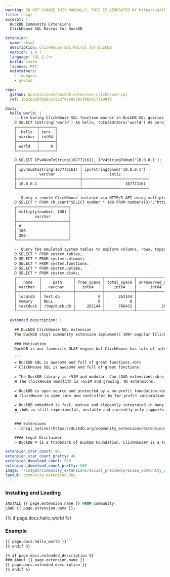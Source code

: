 ```yaml
---
warning: DO NOT CHANGE THIS MANUALLY, THIS IS GENERATED BY https://github/duckdb/community-extensions repository, check README there
title: chsql
excerpt: |
  DuckDB Community Extensions
  ClickHouse SQL Macros for DuckDB

extension:
  name: chsql
  description: ClickHouse SQL Macros for DuckDB
  version: 1.0.7
  language: SQL & C++
  build: cmake
  license: MIT
  maintainers:
    - lmangani
    - akvlad

repo:
  github: quackscience/duckdb-extension-clickhouse-sql
  ref: 16bcb5b0fda0ccca22f42695295f9bb4171190fb

docs:
  hello_world: |
    -- Use boring ClickHouse SQL function macros in DuckDB SQL queries. Examples:
    D SELECT toString('world') AS hello, toInt8OrZero('world') AS zero;
    ┌─────────┬───────┐
    │  hello  │ zero  │
    │ varchar │ int64 │
    ├─────────┼───────┤
    │ world   │     0 │
    └─────────┴───────┘

    D SELECT IPv4NumToString(167772161), IPv4StringToNum('10.0.0.1');
    ┌────────────────────────────┬─────────────────────────────┐
    │ ipv4numtostring(167772161) │ ipv4stringtonum('10.0.0.1') │
    │          varchar           │            int32            │
    ├────────────────────────────┼─────────────────────────────┤
    │ 10.0.0.1                   │                   167772161 │
    └────────────────────────────┴─────────────────────────────┘

    -- Query a remote ClickHouse instance via HTTP/S API using multiple formats
    D SELECT * FROM ch_scan("SELECT number * 100 FROM numbers(3)","https://play.clickhouse.com", format := 'Parquet');
    ┌───────────────────────┐
    │ multiply(number, 100) │
    │        varchar        │
    ├───────────────────────┤
    │ 0                     │
    │ 100                   │
    │ 200                   │
    └───────────────────────┘

    -- Query the emulated system tables to explore columns, rows, types, storage, etc
    D SELECT * FROM system.tables;
    D SELECT * FROM system.columns;
    D SELECT * FROM system.functions;
    D SELECT * FROM system.uptime;
    D SELECT * FROM system.disks;
    ┌──────────┬──────────────┬────────────┬─────────────┬──────────────────┬─────────────────┬─────────┬─────────────────────┬───────────────┬──────────────┬──────────────┬───────────────┬───────────┬───────────┬────────────┐
    │   name   │     path     │ free_space │ total_space │ unreserved_space │ keep_free_space │  type   │ object_storage_type │ metadata_type │ is_encrypted │ is_read_only │ is_write_once │ is_remote │ is_broken │ cache_path │
    │ varchar  │   varchar    │   int64    │    int64    │      int64       │      int64      │ varchar │       varchar       │    varchar    │   boolean    │   boolean    │    boolean    │  boolean  │  boolean  │  varchar   │
    ├──────────┼──────────────┼────────────┼─────────────┼──────────────────┼─────────────────┼─────────┼─────────────────────┼───────────────┼──────────────┼──────────────┼───────────────┼───────────┼───────────┼────────────┤
    │ localdb  │ test.db      │          0 │      262144 │                0 │               0 │ Local   │ None                │ None          │ false        │ false        │ false         │ false     │ false     │            │
    │ memory   │ NULL         │          0 │           0 │                0 │               0 │ Local   │ None                │ None          │ false        │ false        │ false         │ false     │ false     │            │
    │ testduck │ /tmp/duck.db │     262144 │      786432 │           262144 │               0 │ Local   │ None                │ None          │ false        │ false        │ false         │ false     │ false     │            │
    └──────────┴──────────────┴────────────┴─────────────┴──────────────────┴─────────────────┴─────────┴─────────────────────┴───────────────┴──────────────┴──────────────┴───────────────┴───────────┴───────────┴────────────┘
    
  extended_description: |
  
    ## DuckDB ClickHouse SQL extension    
    The DuckDB chsql community extension implements 100+ popular [ClickHouse SQL Macros](https://duckdb.org/community_extensions/extensions/chsql#added-functions), functions and helpers making it easier for users to transition between OLAP systems ⭐ 
  
    ### Motivation
    DuckDB is our favourite OLAP engine but ClickHouse has lots of integrations and users. This extension is dedicated to ClickHouse refugeess.

    ```
    ✔ DuckDB SQL is awesome and full of great functions.<br>
    ✔ ClickHouse SQL is awesome and full of great functions.
    
    ✔ The DuckDB library is ~51M and modular. Can LOAD extensions.<br>
    ❌ The ClickHouse monolith is ~551M and growing. No extensions.
    
    ✔ DuckDB is open source and protected by a no-profit foundation.<br>
    ❌ ClickHouse is open core and controlled by for-profit corporation.
    
    ✔ DuckDB embedded is fast, mature and elegantly integrated in many languages.<br>
    ❌ chdb is still experimental, unstable and currently only supports Python.
    ``` 

    ### Extensions
    - [chsql_native](https://duckdb.org/community_extensions/extensions/chsql_native) provides a native clickhouse client (binary) and a reader for ClickHouse Native format files

    #### Legal Disclaimer
    > DuckDB ® is a trademark of DuckDB Foundation. ClickHouse® is a trademark of ClickHouse Inc. All trademarks, service marks, and logos mentioned or depicted are the property of their respective owners. The use of any third-party trademarks, brand names, product names, and company names is purely informative or intended as parody and does not imply endorsement, affiliation, or association with the respective owners.

extension_star_count: 46
extension_star_count_pretty: 46
extension_download_count: 568
extension_download_count_pretty: 568
image: '/images/community_extensions/social_preview/preview_community_extension_chsql.png'
layout: community_extension_doc
---
```


### Installing and Loading
```sql
INSTALL {{ page.extension.name }} FROM community;
LOAD {{ page.extension.name }};
```

{% if page.docs.hello_world %}
### Example
```sql
{{ page.docs.hello_world }}```
{% endif %}

{% if page.docs.extended_description %}
### About {{ page.extension.name }}
{{ page.docs.extended_description }}
{% endif %}


